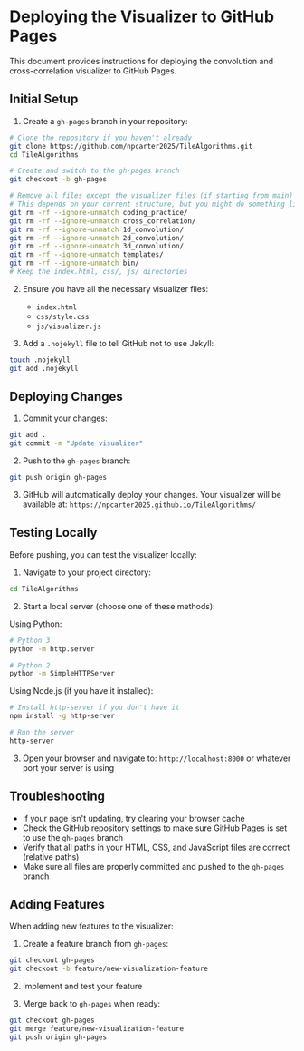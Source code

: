 # Deploying the Visualizer to GitHub Pages

This document provides instructions for deploying the convolution and cross-correlation visualizer to GitHub Pages.

## Initial Setup

1. Create a `gh-pages` branch in your repository:

```bash
# Clone the repository if you haven't already
git clone https://github.com/npcarter2025/TileAlgorithms.git
cd TileAlgorithms

# Create and switch to the gh-pages branch
git checkout -b gh-pages

# Remove all files except the visualizer files (if starting from main)
# This depends on your current structure, but you might do something like:
git rm -rf --ignore-unmatch coding_practice/
git rm -rf --ignore-unmatch cross_correlation/
git rm -rf --ignore-unmatch 1d_convolution/
git rm -rf --ignore-unmatch 2d_convolution/
git rm -rf --ignore-unmatch 3d_convolution/
git rm -rf --ignore-unmatch templates/
git rm -rf --ignore-unmatch bin/
# Keep the index.html, css/, js/ directories
```

2. Ensure you have all the necessary visualizer files:
   - `index.html`
   - `css/style.css`
   - `js/visualizer.js`

3. Add a `.nojekyll` file to tell GitHub not to use Jekyll:

```bash
touch .nojekyll
git add .nojekyll
```

## Deploying Changes

1. Commit your changes:

```bash
git add .
git commit -m "Update visualizer"
```

2. Push to the `gh-pages` branch:

```bash
git push origin gh-pages
```

3. GitHub will automatically deploy your changes. Your visualizer will be available at:
   `https://npcarter2025.github.io/TileAlgorithms/`

## Testing Locally

Before pushing, you can test the visualizer locally:

1. Navigate to your project directory:

```bash
cd TileAlgorithms
```

2. Start a local server (choose one of these methods):

Using Python:
```bash
# Python 3
python -m http.server

# Python 2
python -m SimpleHTTPServer
```

Using Node.js (if you have it installed):
```bash
# Install http-server if you don't have it
npm install -g http-server

# Run the server
http-server
```

3. Open your browser and navigate to:
   `http://localhost:8000` or whatever port your server is using

## Troubleshooting

- If your page isn't updating, try clearing your browser cache
- Check the GitHub repository settings to make sure GitHub Pages is set to use the `gh-pages` branch
- Verify that all paths in your HTML, CSS, and JavaScript files are correct (relative paths)
- Make sure all files are properly committed and pushed to the `gh-pages` branch

## Adding Features

When adding new features to the visualizer:

1. Create a feature branch from `gh-pages`:
```bash
git checkout gh-pages
git checkout -b feature/new-visualization-feature
```

2. Implement and test your feature

3. Merge back to `gh-pages` when ready:
```bash
git checkout gh-pages
git merge feature/new-visualization-feature
git push origin gh-pages
``` 